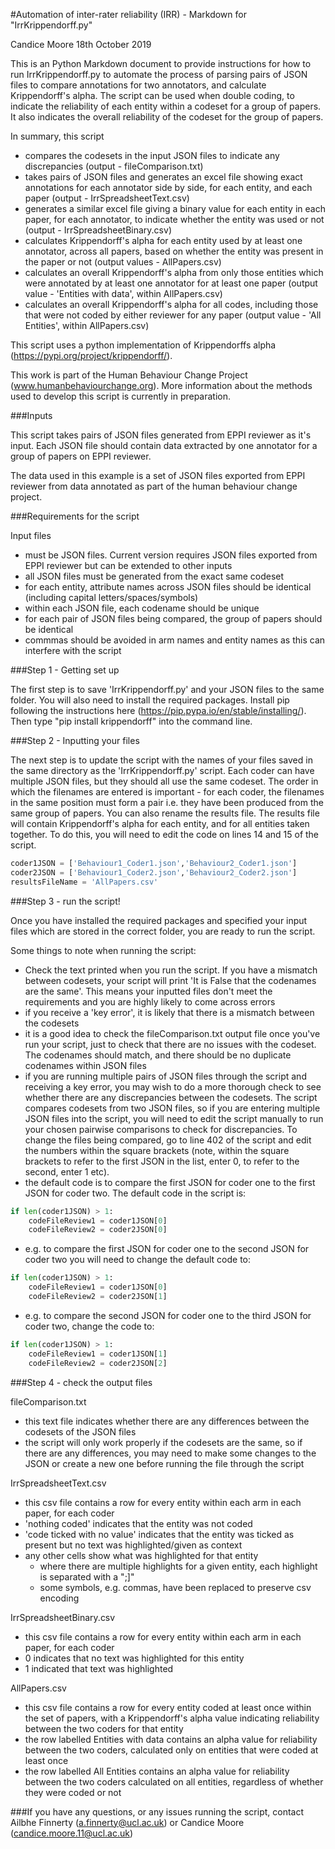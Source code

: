 #Automation of inter-rater reliability (IRR) - Markdown for "IrrKrippendorff.py"

Candice Moore
18th October 2019

This is an Python Markdown document to provide instructions for how to run IrrKrippendorff.py to automate the process of parsing pairs of JSON files to compare annotations for two annotators, and calculate Krippendorff's alpha. The script can be used when double coding, to indicate the reliability of each entity within a codeset for a group of papers. It also indicates the overall reliability of the codeset for the group of papers.

In summary, this script
- compares the codesets in the input JSON files to indicate any discrepancies (output - fileComparison.txt)
- takes pairs of JSON files and generates an excel file showing exact annotations for each annotator side by side, for each entity, and each paper (output - IrrSpreadsheetText.csv)
- generates a similar excel file giving a binary value for each entity in each paper, for each annotator, to indicate whether the entity was used or not (output - IrrSpreadsheetBinary.csv)
- calculates Krippendorff's alpha for each entity used by at least one annotator, across all papers, based on whether the entity was present in the paper or not (output values - AllPapers.csv)
- calculates an overall Krippendorff's alpha from only those entities which were annotated by at least one annotator for at least one paper (output value - 'Entities with data', within AllPapers.csv)
- calculates an overall Krippendorff's alpha for all codes, including those that were not coded by either reviewer for any paper (output value - 'All Entities', within AllPapers.csv)

This script uses a python implementation of Krippendorffs alpha (https://pypi.org/project/krippendorff/).

This work is part of the Human Behaviour Change Project (www.humanbehaviourchange.org). More information about the methods used to develop this script is currently in preparation. 

###Inputs

This script takes pairs of JSON files generated from EPPI reviewer as it's input. Each JSON file should contain data extracted by one annotator for a group of papers on EPPI reviewer.

The data used in this example is a set of JSON files exported from EPPI reviewer from data annotated as part of the human behaviour change project.

###Requirements for the script

Input files
- must be JSON files. Current version requires JSON files exported from EPPI reviewer but can be extended to other inputs
- all JSON files must be generated from the exact same codeset
- for each entity, attribute names across JSON files should be identical (including capital letters/spaces/symbols)
- within each JSON file, each codename should be unique
- for each pair of JSON files being compared, the group of papers should be identical
- commmas should be avoided in arm names and entity names as this can interfere with the script

###Step 1 - Getting set up

The first step is to save 'IrrKrippendorff.py' and your JSON files to the same folder. You will also need to install the required packages. Install pip following the instructions here (https://pip.pypa.io/en/stable/installing/). Then type "pip install krippendorff" into the command line.

###Step 2 - Inputting your files

The next step is to update the script with the names of your files saved in the same directory as the 'IrrKrippendorff.py' script. Each coder can have multiple JSON files, but they should all use the same codeset. The order in which the filenames are entered is important - for each coder, the filenames in the same position must  form a  pair i.e. they have been produced from the same group of papers. You can also rename the results file. The results file will contain Krippendorff's alpha for each entity, and for all entities taken together. To do this, you will need to edit the code on lines 14 and 15 of the script.

```python
coder1JSON = ['Behaviour1_Coder1.json','Behaviour2_Coder1.json']
coder2JSON = ['Behaviour1_Coder2.json','Behaviour2_Coder2.json']
resultsFileName = 'AllPapers.csv'
```

###Step 3 - run the script!

Once you have installed the required packages and specified your input files which are stored in the correct folder, you are ready to run the script.

Some things to note when running the script:

- Check the text printed when you  run the script. If you have a mismatch between codesets, your script will print 'It is False that the codenames are the same'. This means your inputted files don't meet the requirements and you are highly likely to come across errors
- if you receive a 'key error', it is likely that there is a mismatch between the codesets
- it is a good idea to check the fileComparison.txt output file once you've run your script, just to check that there are no issues with the codeset. The codenames should match, and there should be no duplicate codenames within JSON files
- if you are running multiple pairs of JSON files through the script and receiving a key error, you may wish to do a more thorough check to see whether there are any discrepancies between the codesets. The script compares codesets from two JSON files, so if you are entering multiple JSON files into the script, you will need to edit the script manually to run your chosen pairwise comparisons to check for discrepancies. To change the files being compared, go to line 402 of the script and edit the numbers within the square brackets (note, within the square brackets to refer to the first JSON in the list, enter 0, to refer to the second, enter 1 etc).
- the default code is to compare the first JSON for coder one to the first JSON for coder two.  The default code in the script is:

```python
if len(coder1JSON) > 1:
    codeFileReview1 = coder1JSON[0]
    codeFileReview2 = coder2JSON[0]
```

- e.g. to compare the first JSON for coder one to the second JSON for coder two you will need to change the default code to:

```python
if len(coder1JSON) > 1:
    codeFileReview1 = coder1JSON[0]
    codeFileReview2 = coder2JSON[1]
```

- e.g. to compare the second JSON for coder one to the third JSON for coder two, change the code to:

```python
if len(coder1JSON) > 1:
    codeFileReview1 = coder1JSON[1]
    codeFileReview2 = coder2JSON[2]
```

###Step 4 - check the output files

fileComparison.txt
- this text file indicates whether there are any differences between the codesets of the JSON files
- the script will only work properly if the codesets are the same, so if there are any differences, you may need to make some changes to the JSON or create a new one before running the file through the script

IrrSpreadsheetText.csv  
- this csv file contains a row for every entity within each arm in each paper, for each coder
- 'nothing coded' indicates that the entity was not coded
- 'code ticked with no value' indicates that the entity was ticked as present but no text was highlighted/given as context
- any other cells show what was highlighted for that entity
   - where there are multiple highlights for a given entity, each highlight is separated with a ";]"
   - some symbols, e.g. commas, have been replaced to preserve csv encoding
 
IrrSpreadsheetBinary.csv
- this csv file contains a row for every entity within each arm in each paper, for each coder
- 0 indicates that no text was highlighted for this entity
- 1 indicated that text was highlighted 

AllPapers.csv
- this csv file contains a row for every entity coded at least once within the set of papers, with a Krippendorff's alpha value indicating reliability between the two coders for that entity
- the row labelled Entities with data contains an alpha value for reliability between the two coders, calculated only on entities that were coded at least once
- the row labelled All Entities contains an alpha value for reliability between the two coders calculated on all entities, regardless of whether they were coded or not

###If you have any questions, or any issues running the script, contact Ailbhe Finnerty (a.finnerty@ucl.ac.uk) or Candice Moore (candice.moore.11@ucl.ac.uk)